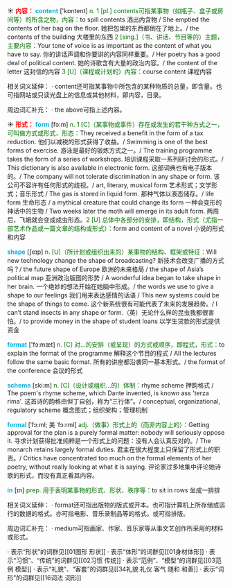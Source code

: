 ☀ <font color="red">**内容：**</font>
<font color="sky blue">**content**</font> ['kɒntent] 
<font color="rgb(227, 108, 9)">n. 1 [pl.] contents可指某事物（如瓶子、盒子或房间等）的所含之物，内容：</font>to spill contents 洒出内含物 / She emptied the contents of her bag on the floor. 她把包里的东西都倒在了地上。/ the contents of the building 大楼里的东西 <font color="rgb(227, 108, 9)">2 [sing.]（书、讲话、节目等的）主题，主要内容：</font>Your tone of voice is as important as the content of what you have to say. 你的讲话声调和你要讲的内容同样重要。/ Her poetry has a good deal of political content. 她的诗歌含有大量的政治内容。/ the content of the letter 这封信的内容 <font color="rgb(227, 108, 9)">3 [U]（课程或计划的）内容：</font>course content 课程内容

相关词义延伸：
· content还可指某事物中所包含的某种物质的总量，即含量。也可指网站或只读光盘上的信息或其他材料，即内容，目录。

周边词汇补充：
· the above可指上述内容。

☀ <font color="red">**形式：**</font>
<font color="sky blue">**form**</font> [fɔ:m] 
<font color="rgb(227, 108, 9)">n. 1 [C]（某事物或事件）存在或发生的若干种方式之一，可叫做方式或形式、形态：</font>They received a benefit in the form of a tax reduction. 他们以减税的形式获得了收益。/ Swimming is one of the best forms of exercise. 游泳是最好的锻炼方式之一。/ The training programme takes the form of a series of workshops. 培训课程采取一系列研讨会的形式。/ This dictionary is also available in electronic form. 这部词典也有电子版本的。/ The company will not tolerate discrimination in any shape or form. 该公司不容许有任何形式的歧视。/ art, literary, musical form 艺术形式；文学形式；音乐形式 / The gas is stored in liquid form. 那种气体以液态储存。/ life form 生命形态 / a mythical creature that could change its form 一种会变形的神话中的生物 / Two weeks later the moth will emerge in its adult form. 两周后，飞蛾就会变成成虫形态。<font color="rgb(227, 108, 9)">2 [U] 总体中各部分的安排，即结构，形式（尤指一部艺术作品或一篇文章的结构或形式）：</font>form and content of a novel 小说的形式和内容

<font color="sky blue">**shape**</font> [ʃeɪp] 
<font color="rgb(227, 108, 9)">n. [U]（所计划或组织出来的）某事物的结构、框架或特征：</font>Will new technology change the shape of broadcasting? 新技术会改变广播的方式吗？/ the future shape of Europe 欧洲的未来格局 / the shape of Asia’s political map 亚洲政治版图的形势 / A wonderful idea began to take shape in her brain. 一个绝妙的想法开始在她脑中形成。/ the words we use to give a shape to our feelings 我们用来表达感情的话语 / This new systems could be the shape of things to come. 这个新系统很有可能代表了未来的发展趋势。/ I can’t stand insects in any shape or form.（英）无论什么样的昆虫我都很害怕。/ to provide money in the shape of student loans 以学生贷款的形式提供资金

<font color="sky blue">**format**</font> ['fɔ:mæt] 
<font color="rgb(227, 108, 9)">n. [C] 对…的安排（或呈现）的方式或顺序，即程式，形式：</font>to explain the format of the programme 解释这个节目的程式 / All the lectures follow the same basic format. 所有的讲座都沿袭同一基本形式。/ the format of the conference 会议的形式
            
<font color="sky blue">**scheme**</font> [ski:m]
<font color="rgb(227, 108, 9)">n. [C]（设计或组织…的）体制：</font>rhyme scheme 押韵格式 / The poem's rhyme scheme, which Dante invented, is known ass 'terza rima'. 这首诗的韵格由但丁自创，称为“三行体”。/ conceptual, organizational, regulatory scheme 概念图式；组织架构；管理机制          

<font color="sky blue">**formal**</font> [ˈfɔ:ml; 美 ˈfɔ:rml]
<font color="rgb(227, 108, 9)">adj.（做事）形式上的（而非内容上的）：</font>Getting approval for the plan is a purely formal matter: nobody will seriously oppose it. 寻求计划获得批准纯粹是一个形式上的问题：没有人会认真反对的。/ The monarch retains largely formal duties. 君主在很大程度上只保留了形式上的职责。/ Critics have concentrated too much on the formal elements of her poetry, without really looking at what it is saying. 评论家过多地集中评论她诗歌的形式，而没有真正看其内容。

<font color="sky blue">**in**</font> [ɪn] 
<font color="rgb(227, 108, 9)">prep. 用于表明某事物的形式、形状、秩序等：</font>to sit in rows 坐成一排排

相关词义延伸：
· format还可指出版物的版式或开本。也可指计算机上所存储或运行的数据的格式。亦可指电影、音乐录制品等的格式。或可指排版。

周边词汇补充：
· medium可指画家、作家、音乐家等从事文艺创作所采用的材料或形式。

· 表示“形状”的词群见[[01图形 形状]]
· 表示“体形”的词群见[[01身材体形]]
· 表示“习惯”、“传统”的词群见[[02习惯 传统]]
· 表示“范例”、“模型”的词群见[[03范例 模型]]
· 表示“礼貌”、“客套”的词群见[[34礼貌 礼仪 客气 随和 和善]]
· 表示“词形”的词群见[[16词法 词形]]
